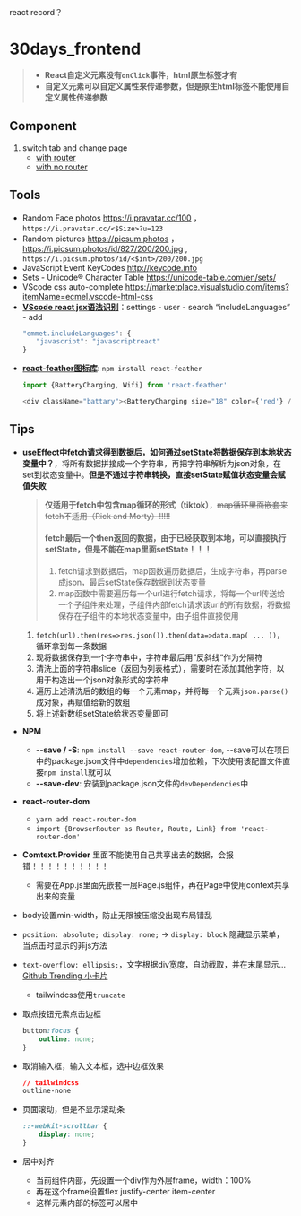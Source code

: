 react record？


# 30days_frontend

> - **React自定义元素没有`onClick`事件，html原生标签才有**
> - **自定义元素可以自定义属性来传递参数，但是原生html标签不能使用自定义属性传递参数**



## Component
1. switch tab and change page
    - [with router](https://github.com/davidkorea/30days_frontend/blob/master/00_Components/01_tab_switch_no_router.md#3-switch-tab-with-page-changed-with-router)
    - [with no router](https://github.com/davidkorea/30days_frontend/blob/master/00_Components/01_tab_switch_no_router.md#2-switch-tab-with-page-changed-no-router)


## Tools
- Random Face photos https://i.pravatar.cc/100 ，`https://i.pravatar.cc/<$Size>?u=123` 
- Random pictures https://picsum.photos ， https://i.picsum.photos/id/827/200/200.jpg , `https://i.picsum.photos/id/<$int>/200/200.jpg`
- JavaScript Event KeyCodes http://keycode.info
- Sets - Unicode® Character Table https://unicode-table.com/en/sets/
- VScode css auto-complete https://marketplace.visualstudio.com/items?itemName=ecmel.vscode-html-css
- **[VScode react jsx语法识别](https://github.com/davidkorea/30days_frontend/issues/4#issue-623574983)**：settings - user - search “includeLanguages” - add
    ```javascript
    "emmet.includeLanguages": {
    　　"javascript": "javascriptreact"
    }
    ```
- **[react-feather图标库](https://bit.dev/feathericons/react-feather)**: `npm install react-feather`
    ```javascript
    import {BatteryCharging, Wifi} from 'react-feather'

    <div className="battary"><BatteryCharging size="18" color={'red'} /></div>
    ```

## Tips
- **useEffect中fetch请求得到数据后，如何通过setState将数据保存到本地状态变量中？**，将所有数据拼接成一个字符串，再把字符串解析为json对象，在set到状态变量中。**但是不通过字符串转换，直接setState赋值状态变量会赋值失败**
    > **仅适用于fetch中包含map循环的形式（tiktok）**，~~map循环里面嵌套来fetch不适用（Rick and Morty）!!!!!~~
    > #### fetch最后一个then返回的数据，由于已经获取到本地，可以直接执行setState，但是不能在map里面setState！！！
    > 1. fetch请求到数据后，map函数遍历数据后，生成字符串，再parse成json，最后setState保存数据到状态变量
    > 2. map函数中需要遍历每一个url进行fetch请求，将每一个url传送给一个子组件来处理，子组件内部fetch请求该url的所有数据，将数据保存在子组件的本地状态变量中，由子组件直接使用
    
    1. `fetch(url).then(res=>res.json()).then(data=>data.map( ... ))`，循环拿到每一条数据
    2. 现将数据保存到一个字符串中，字符串最后用”反斜线“作为分隔符
    3. 清洗上面的字符串slice（返回为列表格式），需要时在添加其他字符，以用于构造出一个json对象形式的字符串
    4. 遍历上述清洗后的数组的每一个元素map，并将每一个元素`json.parse()`成对象，再赋值给新的数组
    5. 将上述新数组setState给状态变量即可
    
    
- **NPM**
    - **--save / -S**: `npm install --save react-router-dom`, --save可以在项目中的package.json文件中`dependencies`增加依赖，下次使用该配置文件直接`npm install`就可以
    - **--save-dev**: 安装到package.json文件的`devDependencies`中

- **react-router-dom** 
    - `yarn add react-router-dom`
    - `import {BrowserRouter as Router, Route, Link} from 'react-router-dom'`

- **Comtext.Provider** 里面不能使用自己共享出去的数据，会报错！！！！！！！！！！
    - 需要在App.js里面先嵌套一层Page.js组件，再在Page中使用context共享出来的变量

- body设置min-width，防止无限被压缩没出现布局错乱
- `position: absolute; display: none;`  -> `display: block` 隐藏显示菜单，当点击时显示的非js方法
- `text-overflow: ellipsis;`，文字根据div宽度，自动截取，并在末尾显示... [Github Trending 小卡片](https://github.com/davidkorea/30days_frontend/tree/master/06_hackerNews)
  - tailwindcss使用`truncate`
- 取点按钮元素点击边框
  ```css
  button:focus {
      outline: none;
  }
  ```
- 取消输入框，输入文本框，选中边框效果
    ```css
    // tailwindcss
    outline-none
    ```
- 页面滚动，但是不显示滚动条
  ```css
  ::-webkit-scrollbar {
      display: none;
  }
  ```

- 居中对齐
  - 当前组件内部，先设置一个div作为外层frame，width：100%
  - 再在这个frame设置flex justify-center item-center
  - 这样元素内部的标签可以居中



